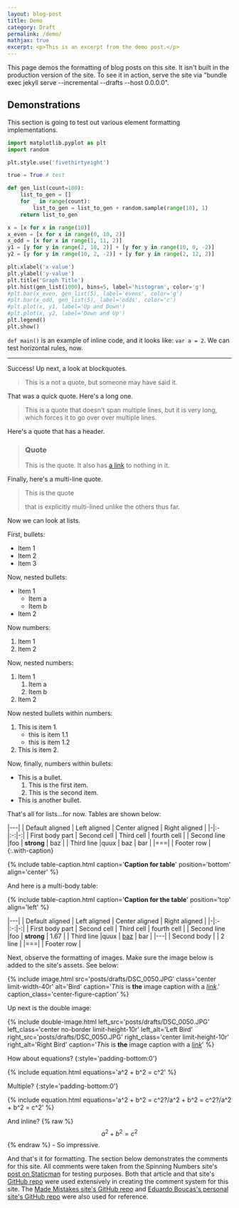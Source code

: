 ```yaml
---
layout: blog-post
title: Demo
category: Draft
permalink: /demo/
mathjax: true
excerpt: <p>This is an excerpt from the demo post.</p>
---
```


This page demos the formatting of blog posts on this site. It isn't built in the production version of the site. To see it in action, serve the site via "bundle exec jekyll serve --incremental --drafts --host 0.0.0.0".

## Demonstrations

This section is going to test out various element formatting implementations.

```python
import matplotlib.pyplot as plt
import random

plt.style.use('fivethirtyeight')

true = True # test

def gen_list(count=100):
    list_to_gen = []
    for _ in range(count):
        list_to_gen = list_to_gen + random.sample(range(10), 1)
    return list_to_gen

x = [x for x in range(10)]
x_even = [x for x in range(0, 10, 2)]
x_odd = [x for x in range(1, 11, 2)]
y1 = [y for y in range(2, 10, 2)] + [y for y in range(10, 0, -2)]
y2 = [y for y in range(10, 2, -2)] + [y for y in range(2, 12, 2)]

plt.xlabel('x-value')
plt.ylabel('y-value')
plt.title('Graph Title')
plt.hist(gen_list(1000), bins=5, label='histogram', color='g')
#plt.bar(x_even, gen_list(5), label='evens', color='g')
#plt.bar(x_odd, gen_list(5), label='odds', color='c')
#plt.plot(x, y1, label='Up and Down')
#plt.plot(x, y2, label='Down and Up')
plt.legend()
plt.show()
```

`def main()` is an example of inline code, and it looks like: `var a = 2`. We can test horizontal rules, now.

---

Success! Up next, a look at blockquotes.

> This is a not a quote, but someone may have said it.

That was a quick quote. Here's a long one.

> This is a quote that doesn't span multiple lines, but it is very long, which forces it to go over over multiple lines.

Here's a quote that has a header.

> ### Quote
>
> This is the quote. It also has [a link](#/) to nothing in it.

Finally, here's a multi-line quote.

> This is the quote
>
> that is explicitly multi-lined
> unlike the others thus far.

Now we can look at lists.

First, bullets:

* Item 1
* Item 2
* Item 3

Now, nested bullets:

* Item 1
  * Item a
  * Item b
* Item 2

Now numbers:

1. Item 1
2. Item 2

Now, nested numbers:

1. Item 1
   1. Item a
   2. Item b
2. Item 2

Now nested bullets within numbers:

1. This is item 1.
   * this is item 1.1
   * this is item 1.2
2. This is item 2.

Now, finally, numbers within bullets:

* This is a bullet.
  1. This is the first item.
  2. This is the second item.
* This is another bullet.

That's all for lists...for now. Tables are shown below:

|---|
| Default aligned | Left aligned | Center aligned | Right aligned |
|-|:-|:-:|-:|
| First body part | Second cell | Third cell | fourth cell |
| Second line |foo | **strong** | baz |
| Third line |quux | baz | bar |
|===|
| Footer row |
{:.with-caption}

{% include table-caption.html caption='**Caption for table**'
                              position='bottom'
                              align='center' %}

And here is a multi-body table:

{% include table-caption.html caption='**Caption for the table**'
                              position='top'
                              align='left' %}

|---|
| Default aligned | Left aligned | Center aligned | Right aligned |
|-|:-|:-:|-:|
| First body part | Second cell | Third cell | fourth cell |
| Second line |foo | **strong** | 1.67 |
| Third line |quux | [baz](/demo/) | bar |
|---|
| Second body |
| 2 line |
|===|
| Footer row |

Next, observe the formatting of images. Make sure the image below is added to the site's assets. See below:

{% include image.html src='posts/drafts/DSC_0050.JPG'
                      class='center limit-width-40r'
                      alt='Bird'
                      caption='*This* is **the** image caption with a *[link](/demo/)*.'
                      caption_class='center-figure-caption' %}

Up next is the double image:

{% include double-image.html left_src='posts/drafts/DSC_0050.JPG'
                             left_class='center no-border limit-height-10r'
                             left_alt='Left Bird'
                             right_src='posts/drafts/DSC_0050.JPG'
                             right_class='center limit-height-10r'
                             right_alt='Right Bird'
                             caption='*This* is **the** image caption with a *[link](/demo/)*' %}

How about equations?
{:style='padding-bottom:0'}

{% include equation.html equations='a^2 + b^2 = c^2' %}

Multiple?
{:style='padding-bottom:0'}

{% include equation.html equations='a^2 + b^2 = c^2\?/a^2 + b^2 = c^2\?/a^2 + b^2 = c^2' %}

And inline? {% raw %}$$a^2 + b^2 = c^2$${% endraw %} - So impressive.

And that's it for formatting. The section below demonstrates the comments for this site. All comments were taken from the Spinning Numbers site's [post on Staticman](https://spinningnumbers.org/a/staticman.html) for testing purposes. Both that article and that site's [GitHub repo](https://github.com/willymcallister/willymcallister.github.io) were used extensively in creating the comment system for this site. The [Made Mistakes site's GitHub repo](https://github.com/mmistakes/made-mistakes-jekyll) and [Eduardo Boucas's personal site's GitHub repo](https://github.com/eduardoboucas/eduardoboucas.com) were also used for reference.
